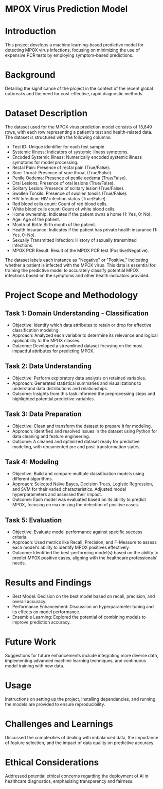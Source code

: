 # MPOX Virus Prediction Model
# Introduction
This project develops a machine learning-based predictive model for detecting MPOX virus infections, focusing on minimizing the use of expensive PCR tests by employing symptom-based predictions.
# Background
Detailing the significance of the project in the context of the recent global outbreaks and the need for cost-effective, rapid diagnostic methods.

# Dataset Description
The dataset used for the MPOX virus prediction model consists of 18,849 rows, with each row representing a patient's test and health-related data. The dataset is structured with the following columns:

- Test ID: Unique identifier for each test sample.
- Systemic Illness: Indicators of systemic illness symptoms.
- Encoded Systemic Illness: Numerically encoded systemic illness symptoms for model processing.
- Rectal Pain: Presence of rectal pain (True/False).
- Sore Throat: Presence of sore throat (True/False).
- Penile Oedema: Presence of penile oedema (True/False).
- Oral Lesions: Presence of oral lesions (True/False).
- Solitary Lesion: Presence of solitary lesion (True/False).
- Swollen Tonsils: Presence of swollen tonsils (True/False).
- HIV Infection: HIV infection status (True/False).
- Red blood cells count: Count of red blood cells.
- White blood cells count: Count of white blood cells.
- Home ownership: Indicates if the patient owns a home (1: Yes, 0: No).
- Age: Age of the patient.
- Month of Birth: Birth month of the patient.
- Health Insurance: Indicates if the patient has private health insurance (1: Yes, 0: No).
- Sexually Transmitted Infection: History of sexually transmitted infections.
- MPOX PCR Result: Result of the MPOX PCR test (Positive/Negative).

The dataset labels each instance as "Negative" or "Positive," indicating whether a patient is infected with the MPOX virus. This data is essential for training the predictive model to accurately classify potential MPOX infections based on the symptoms and other health indicators provided.

# Project Scope and Methodology
## Task 1: Domain Understanding - Classification
- Objective: Identify which data attributes to retain or drop for effective classification modeling.
- Approach: Analyzed each variable to determine its relevance and logical applicability to the MPOX classes.
- Outcome: Developed a streamlined dataset focusing on the most impactful attributes for predicting MPOX.
## Task 2: Data Understanding
- Objective: Perform exploratory data analysis on retained variables.
- Approach: Generated statistical summaries and visualizations to understand data distributions and relationships.
- Outcome: Insights from this task informed the preprocessing steps and highlighted potential predictive variables.
## Task 3: Data Preparation
- Objective: Clean and transform the dataset to prepare it for modeling.
- Approach: Identified and resolved issues in the dataset using Python for data cleaning and feature engineering.
- Outcome: A cleaned and optimized dataset ready for predictive modeling, with documented pre and post-transformation states.
## Task 4: Modeling
- Objective: Build and compare multiple classification models using different algorithms.
- Approach: Selected Naïve Bayes, Decision Trees, Logistic Regression, and SVM for their varied characteristics. Adjusted model hyperparameters and assessed their impact.
- Outcome: Each model was evaluated based on its ability to predict MPOX, focusing on maximizing the detection of positive cases.
## Task 5: Evaluation
- Objective: Evaluate model performance against specific success criteria.
- Approach: Used metrics like Recall, Precision, and F-Measure to assess each model's ability to identify MPOX positives effectively.
- Outcome: Identified the best-performing model(s) based on the ability to predict MPOX positive cases, aligning with the healthcare professionals' needs.
# Results and Findings
- Best Model: Decision on the best model based on recall, precision, and overall accuracy.
- Performance Enhancement: Discussion on hyperparameter tuning and its effects on model performance.
- Ensemble Learning: Explored the potential of combining models to improve prediction accuracy.
# Future Work
Suggestions for future enhancements include integrating more diverse data, implementing advanced machine learning techniques, and continuous model training with new data.

# Usage
Instructions on setting up the project, installing dependencies, and running the models are provided to ensure reproducibility.

# Challenges and Learnings
Discussed the complexities of dealing with imbalanced data, the importance of feature selection, and the impact of data quality on predictive accuracy.

# Ethical Considerations
Addressed potential ethical concerns regarding the deployment of AI in healthcare diagnostics, emphasizing transparency and fairness.
